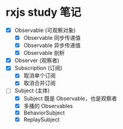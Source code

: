 # rxjs study 笔记


- [x] Observable (可观察对象)
  - [x] Observable 同步传递值
  - [x] Observable 异步传递值
  - [x] Observable 剖析
- [x] Observer (观察者)
- [x] Subscription (订阅)
  - [x] 取消单个订阅
  - [x] 取消合并订阅
- [ ] Subject (主体)
  - [x] Subject 既是 Observable，也是观察者
  - [x] 多播的 Observables
  - [x] BehaviorSubject
  - [x] ReplaySubject
